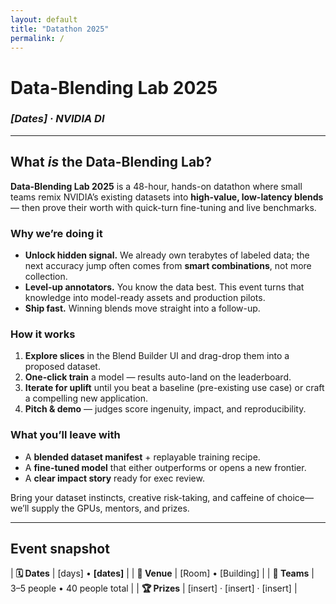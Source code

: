 ```yaml
---
layout: default          
title: "Datathon 2025"
permalink: /
---
```


# Data-Blending Lab 2025 
### *[Dates] · NVIDIA DI* 

---

## What *is* the Data-Blending Lab?

**Data-Blending Lab 2025** is a 48-hour, hands-on datathon where small teams remix NVIDIA’s existing datasets into **high-value, low-latency blends** — then prove their worth with quick-turn fine-tuning and live benchmarks.

### Why we’re doing it
- **Unlock hidden signal.** We already own terabytes of labeled data; the next accuracy jump often comes from **smart combinations**, not more collection.
- **Level-up annotators.** You know the data best. This event turns that knowledge into model-ready assets and production pilots.
- **Ship fast.** Winning blends move straight into a follow-up.

### How it works
1. **Explore slices** in the Blend Builder UI and drag-drop them into a proposed dataset.
2. **One-click train** a model — results auto-land on the leaderboard.
3. **Iterate for uplift** until you beat a baseline (pre-existing use case) or craft a compelling new application.
4. **Pitch & demo** — judges score ingenuity, impact, and reproducibility.

### What you’ll leave with
- A **blended dataset manifest** + replayable training recipe.
- A **fine-tuned model** that either outperforms or opens a new frontier.
- A **clear impact story** ready for exec review.

Bring your dataset instincts, creative risk-taking, and caffeine of choice—we’ll supply the GPUs, mentors, and prizes.

---

## Event snapshot

| **🗓 Dates** | [days] • **[dates]** |
| **🏢 Venue** | [Room] • [Building] |
| **👥 Teams** | 3–5 people • 40 people total |
| **🏆 Prizes** | [insert] · [insert] · [insert] |

&nbsp;


